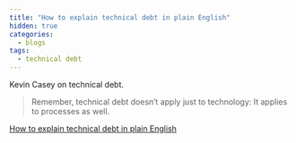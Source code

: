 ```yaml
---
title: "How to explain technical debt in plain English"
hidden: true
categories:
  - blogs
tags:
  - technical debt
---
```


Kevin Casey on technical debt.

> Remember, technical debt doesn’t apply just to technology: It applies to processes as well.

[How to explain technical debt in plain English](https://enterprisersproject.com/article/2020/6/technical-debt-explained-plain-english)

